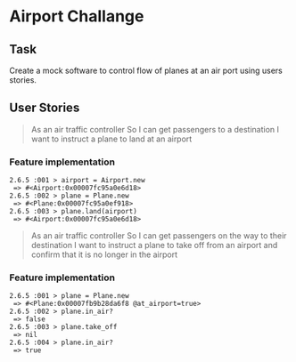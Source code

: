 # Airport Challange

## Task
Create a mock software to control flow of planes at an air port using users stories.

## User Stories
> As an air traffic controller 
So I can get passengers to a destination 
I want to instruct a plane to land at an airport
>
### Feature implementation
```irb
2.6.5 :001 > airport = Airport.new
 => #<Airport:0x00007fc95a0e6d18>
2.6.5 :002 > plane = Plane.new
 => #<Plane:0x00007fc95a0ef918>
2.6.5 :003 > plane.land(airport)
 => #<Airport:0x00007fc95a0e6d18>
```

>As an air traffic controller 
So I can get passengers on the way to their destination 
I want to instruct a plane to take off from an airport and confirm that it is no longer in the airport
>
### Feature implementation
```irb
2.6.5 :001 > plane = Plane.new
 => #<Plane:0x00007fb9b28da6f8 @at_airport=true>
2.6.5 :002 > plane.in_air?
 => false
2.6.5 :003 > plane.take_off
 => nil
2.6.5 :004 > plane.in_air?
 => true
 ```
